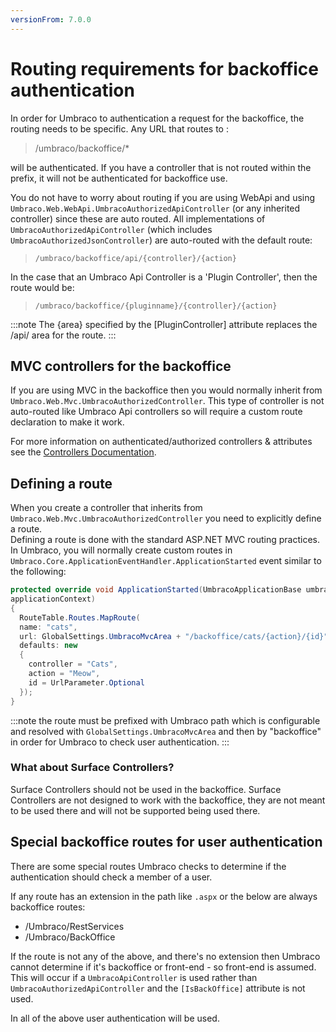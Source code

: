 ```yaml
---
versionFrom: 7.0.0
---
```


# Routing requirements for backoffice authentication

In order for Umbraco to authentication a request for the backoffice, the routing needs to be specific. Any URL that routes to :

> /umbraco/backoffice/*

will be authenticated. If you have a controller that is not routed within the prefix, it will not be authenticated for backoffice use.

You do not have to worry about routing if you are using WebApi and using `Umbraco.Web.WebApi.UmbracoAuthorizedApiController` (or any inherited controller) since these are auto routed. All implementations of `UmbracoAuthorizedApiController` (which includes `UmbracoAuthorizedJsonController`) are auto-routed with the default route:

> `/umbraco/backoffice/api/{controller}/{action}`

In the case that an Umbraco Api Controller is a 'Plugin Controller', then the route would be:

> `/umbraco/backoffice/{pluginname}/{controller}/{action}`

:::note
The {area} specified by the [PluginController] attribute replaces the /api/ area for the route.
:::

## MVC controllers for the backoffice

If you are using MVC in the backoffice then you would normally inherit from `Umbraco.Web.Mvc.UmbracoAuthorizedController`. This type of controller is not auto-routed like Umbraco Api controllers so will require a custom route declaration to make it work.

For more information on authenticated/authorized controllers & attributes see the [Controllers Documentation](../../../Implementation/Controllers/index.md).

## Defining a route
When you create a controller that inherits from `Umbraco.Web.Mvc.UmbracoAuthorizedController` you need to explicitly define a route.  
Defining a route is done with the standard ASP.NET MVC routing practices. In Umbraco, you will normally create custom routes in `Umbraco.Core.ApplicationEventHandler.ApplicationStarted` event similar to the following:

```csharp
protected override void ApplicationStarted(UmbracoApplicationBase umbracoApplication, ApplicationContext    
applicationContext)
{
  RouteTable.Routes.MapRoute(
  name: "cats",
  url: GlobalSettings.UmbracoMvcArea + "/backoffice/cats/{action}/{id}",
  defaults: new
  {
    controller = "Cats",
    action = "Meow",
    id = UrlParameter.Optional
  });
}
```

:::note
the route must be prefixed with Umbraco path which is configurable and resolved with `GlobalSettings.UmbracoMvcArea` and then by "backoffice" in order for Umbraco to check user authentication.
:::

### What about Surface Controllers?
Surface Controllers should not be used in the backoffice.  Surface Controllers are not designed to work with the backoffice, they are not meant to be used there and will not be supported being used there.

## Special backoffice routes for user authentication
There are some special routes Umbraco checks to determine if the authentication should check a member of a user.

If any route has an extension in the path like `.aspx` or the below are always backoffice routes:

*  /Umbraco/RestServices
*  /Umbraco/BackOffice

If the route is not any of the above, and there's no extension then Umbraco cannot determine if it's backoffice or front-end - so front-end is assumed. This will occur if a `UmbracoApiController` is used rather than `UmbracoAuthorizedApiController` and the `[IsBackOffice]` attribute is not used.

In all of the above user authentication will be used.
